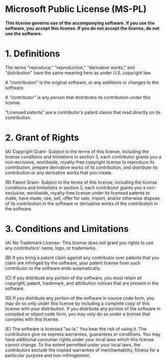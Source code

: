 # Microsoft Public License (MS-PL)

**This license governs use of the accompanying software. If you use the software, you
accept this license. If you do not accept the license, do not use the software.**

# 1. Definitions
The terms "reproduce," "reproduction," "derivative works," and "distribution" have the
same meaning here as under U.S. copyright law.

A "contribution" is the original software, or any additions or changes to the software.

A "contributor" is any person that distributes its contribution under this license.

"Licensed patents" are a contributor's patent claims that read directly on its contribution.

# 2. Grant of Rights
(A) Copyright Grant- Subject to the terms of this license, including the license conditions and limitations in section 3, each contributor grants you a non-exclusive, worldwide, royalty-free copyright license to reproduce its contribution, prepare derivative works of its contribution, and distribute its contribution or any derivative works that you create.

(B) Patent Grant- Subject to the terms of this license, including the license conditions and limitations in section 3, each contributor grants you a non-exclusive, worldwide, royalty-free license under its licensed patents to make, have made, use, sell, offer for sale, import, and/or otherwise dispose of its contribution in the software or derivative works of the contribution in the software.

# 3. Conditions and Limitations
(A) No Trademark License- This license does not grant you rights to use any contributors' name, logo, or trademarks.

(B) If you bring a patent claim against any contributor over patents that you claim are infringed by the software, your patent license from such contributor to the software ends automatically.

(C) If you distribute any portion of the software, you must retain all copyright, patent, trademark, and attribution notices that are present in the software.

(D) If you distribute any portion of the software in source code form, you may do so only under this license by including a complete copy of this license with your distribution. If you distribute any portion of the software in compiled or object code form, you may only do so under a license that complies with this license.

(E) The software is licensed "as-is." You bear the risk of using it. The contributors give no express warranties, guarantees or conditions. You may have additional consumer rights under your local laws which this license cannot change. To the extent permitted under your local laws, the contributors exclude the implied warranties of merchantability, fitness for a particular purpose and non-infringement.
